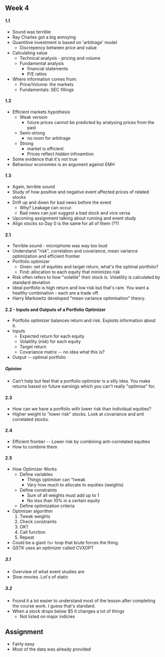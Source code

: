 ## Week 4

#### 1.1

* Sound was terrible
* Ray Charles got a big annoying
* Quantitive investment is based on 'arbitrage' model
	* Discrepency between price and value
* Calculating value
	* Technical analysis - pricing and volume
	* Fundamental analysis
		* financial statements
		* P/E ratios
* Where information comes from:
	* Price/Volume: the markets
	* Fundamentals: SEC fillings

#### 1.2

* Efficient markets hypothesis
	* Weak version
		* future prices cannot be predicted by analysing prices from the past 
	* Semi-strong
		* no room for arbitrage
	* Strong
		* market is efficient.
		* Prices reflect *hidden* infroamtion
* Some evidence that it's not true 
* Behaviour economies is an argument against EMH

#### 1.3

* Again, terrible sound
* Study of how positive and negative event affected prices of related stocks
* Drift up and down for bad news before the event
	* Why? Leakage can occur.
	* Bad news can just suggest a bad stock and vice versa
* Upcoming assignment talking about running and event study
* Align stocks so Day 0 is the same for all of them (??)

#### 2.1

* Terrible sound - microphone was way too loud
* Understand "risk", correlation and covariance, mean variance optimization and efficient frontier
* Portfolio optimizer
	* Given: set of equities and target return, what's the optimal portfolio?
	* Find: allocation to each equity that minimizes risk
* Risk often refers to how "volatile" their stock is. Volatility is calculated by standard deviation
* Ideal portfolio is high return and low risk but that's rare. You want a healthy combination - each are a trade off.
* Harry Markowitz developed "mean variance optimisation" theory.

#### 2.2 - Inputs and Outputs of a Portfolio Optimizer

* Portfolio optimizer balances return and risk. Exploits information about it.
* Inputs
	* Expected return for each equity
	* Volatility (risk) for each equity
	* Target return
	* Covariance matrix -- no idea what this is?
* Output -- optimal portfolio

##### Opinion

* Can't help but feel that a portfolio optimizer is a silly idea. You make returns based on future earnings which you can't really "optimise" for.

#### 2.3

* How can we have a portfolio with lower risk than individual equities?
* Higher weight to "lower risk" stocks. Look at covariance and anti correlated stocks.

#### 2.4

* Efficient frontier -- Lower risk by combining anti-correlated equities
* How to combine them

#### 2.5

* How Optimizer Works
	* Define variables
		* Things optimiser can "tweak
		* Vary how much to allocate to equities (weights) 
	* Define constraints
		* Sum of all weights must add up to 1
		* No less than 10% in a certain equity	 
	* Define optimization criteria
* Optimizer algorithm
	1. Tweak weights
	2. Check constraints
	3. OK?
	4. Call function
	5. Repeat
* Could be a giant ```for``` loop that brute forces the thing. 
* QSTK uses an optimizer called CVXOPT

##### 3.1

* Overview of what event studies are
* Slow movies. Lot's of static

##### 3.2

* Found it a lot easier to understand most of the lesson after completing the course work. I guess that's standard.
* When a stock drops below $5 it changes a lot of things
	* Not listed on major indicies

## Assignment

* Fairly easy
* Most of the data was already provided


